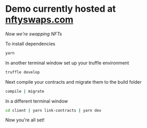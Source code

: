 # Demo currently hosted at [nftyswaps.com](www.nftyswaps.com)

_Now we're swapping NFTs_

To install dependencies
```bash
yarn
```
In another terminal window set up your truffle environment
```bash
truffle develop
```
Next compile your contracts and migrate them to the build folder
```bash
compile | migrate
```

In a different terminal window 
```bash
cd client | yarn link-contracts | yarn dev
```

Now you're all set!
